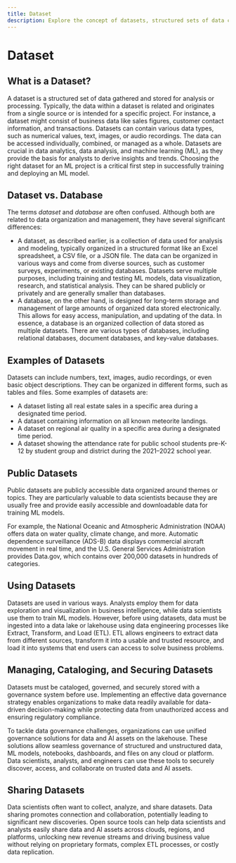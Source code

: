 ```yaml
---
title: Dataset
description: Explore the concept of datasets, structured sets of data crucial for data analytics, analysis, and machine learning. Understand the distinctions between datasets and databases, examples of datasets, their role in data-driven decision-making, and the importance of managing, cataloging, and securing datasets for effective data governance.
---
```


# Dataset

## What is a Dataset?

A dataset is a structured set of data gathered and stored for analysis or processing. Typically, the data within a dataset is related and originates from a single source or is intended for a specific project. For instance, a dataset might consist of business data like sales figures, customer contact information, and transactions. Datasets can contain various data types, such as numerical values, text, images, or audio recordings. The data can be accessed individually, combined, or managed as a whole. Datasets are crucial in data analytics, data analysis, and machine learning (ML), as they provide the basis for analysts to derive insights and trends. Choosing the right dataset for an ML project is a critical first step in successfully training and deploying an ML model.

## Dataset vs. Database

The terms _dataset_ and _database_ are often confused. Although both are related to data organization and management, they have several significant differences:

- A dataset, as described earlier, is a collection of data used for analysis and modeling, typically organized in a structured format like an Excel spreadsheet, a CSV file, or a JSON file. The data can be organized in various ways and come from diverse sources, such as customer surveys, experiments, or existing databases. Datasets serve multiple purposes, including training and testing ML models, data visualization, research, and statistical analysis. They can be shared publicly or privately and are generally smaller than databases.
- A database, on the other hand, is designed for long-term storage and management of large amounts of organized data stored electronically. This allows for easy access, manipulation, and updating of the data. In essence, a database is an organized collection of data stored as multiple datasets. There are various types of databases, including relational databases, document databases, and key-value databases.

## Examples of Datasets

Datasets can include numbers, text, images, audio recordings, or even basic object descriptions. They can be organized in different forms, such as tables and files. Some examples of datasets are:

- A dataset listing all real estate sales in a specific area during a designated time period.
- A dataset containing information on all known meteorite landings.
- A dataset on regional air quality in a specific area during a designated time period.
- A dataset showing the attendance rate for public school students pre-K-12 by student group and district during the 2021–2022 school year.

## Public Datasets

Public datasets are publicly accessible data organized around themes or topics. They are particularly valuable to data scientists because they are usually free and provide easily accessible and downloadable data for training ML models.

For example, the National Oceanic and Atmospheric Administration (NOAA) offers data on water quality, climate change, and more. Automatic dependence surveillance (ADS-B) data displays commercial aircraft movement in real time, and the U.S. General Services Administration provides Data.gov, which contains over 200,000 datasets in hundreds of categories.

## Using Datasets

Datasets are used in various ways. Analysts employ them for data exploration and visualization in business intelligence, while data scientists use them to train ML models. However, before using datasets, data must be ingested into a data lake or lakehouse using data engineering processes like Extract, Transform, and Load (ETL). ETL allows engineers to extract data from different sources, transform it into a usable and trusted resource, and load it into systems that end users can access to solve business problems.

## Managing, Cataloging, and Securing Datasets

Datasets must be cataloged, governed, and securely stored with a governance system before use. Implementing an effective data governance strategy enables organizations to make data readily available for data-driven decision-making while protecting data from unauthorized access and ensuring regulatory compliance.

To tackle data governance challenges, organizations can use unified governance solutions for data and AI assets on the lakehouse. These solutions allow seamless governance of structured and unstructured data, ML models, notebooks, dashboards, and files on any cloud or platform. Data scientists, analysts, and engineers can use these tools to securely discover, access, and collaborate on trusted data and AI assets.

## Sharing Datasets

Data scientists often want to collect, analyze, and share datasets. Data sharing promotes connection and collaboration, potentially leading to significant new discoveries. Open source tools can help data scientists and analysts easily share data and AI assets across clouds, regions, and platforms, unlocking new revenue streams and driving business value without relying on proprietary formats, complex ETL processes, or costly data replication.

